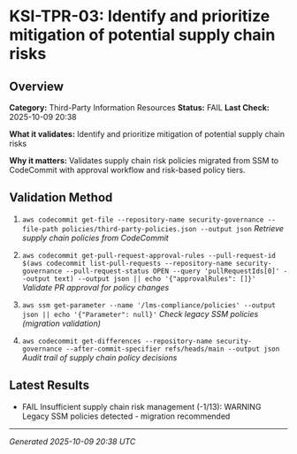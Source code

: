 # KSI-TPR-03: Identify and prioritize mitigation of potential supply chain risks

## Overview

**Category:** Third-Party Information Resources
**Status:** FAIL
**Last Check:** 2025-10-09 20:38

**What it validates:** Identify and prioritize mitigation of potential supply chain risks

**Why it matters:** Validates supply chain risk policies migrated from SSM to CodeCommit with approval workflow and risk-based policy tiers.

## Validation Method

1. `aws codecommit get-file --repository-name security-governance --file-path policies/third-party-policies.json --output json`
   *Retrieve supply chain policies from CodeCommit*

2. `aws codecommit get-pull-request-approval-rules --pull-request-id $(aws codecommit list-pull-requests --repository-name security-governance --pull-request-status OPEN --query 'pullRequestIds[0]' --output text) --output json || echo '{"approvalRules": []}'`
   *Validate PR approval for policy changes*

3. `aws ssm get-parameter --name '/lms-compliance/policies' --output json || echo '{"Parameter": null}'`
   *Check legacy SSM policies (migration validation)*

4. `aws codecommit get-differences --repository-name security-governance --after-commit-specifier refs/heads/main --output json`
   *Audit trail of supply chain policy decisions*

## Latest Results

- FAIL Insufficient supply chain risk management (-1/13): WARNING Legacy SSM policies detected - migration recommended

---
*Generated 2025-10-09 20:38 UTC*